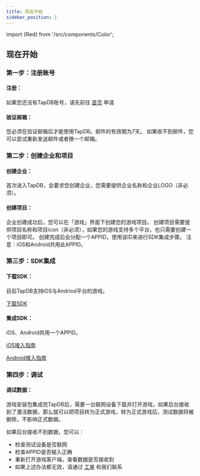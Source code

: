 ```yaml
---
title: 现在开始
sidebar_position: 1
---
```

import {Red} from '/src/components/Color';

## 现在开始
### 第一步：注册账号
#### 注册：
如果您还没有TapDB账号，请先前往 [首页](/index.html "_tapdb") 申请
#### 验证邮箱：
您必须在验证邮箱后才能使用TapDB。邮件的有效期为7天。
如果收不到邮件，您可以尝试重新发送邮件或者换一个邮箱。

### 第二步：创建企业和项目
#### 创建企业：
首次进入TapDB，会要求您创建企业，您需要提供企业名称和企业LOGO（非必须）。
#### 创建项目：
企业创建成功后，您可以在「游戏」界面下创建您的游戏项目。
创建项目需要提供项目名称和项目icon（非必须），如果您的游戏支持多个平台，也只需要创建一个项目即可。
创建完成后会分配一个APPID，使用该ID来进行SDK集成步骤。
<Red>注意：iOS和Android共用此APPID。</Red>

### 第三步：SDK集成
#### 下载SDK：
目前TapDB支持iOS与Andriod平台的游戏。

[下载SDK](download "_blank")

#### 集成SDK：
iOS、Android共用一个APPID。

[iOS接入指南](sdk/iOS "_blank")

[Android接入指南](sdk/Android "_blank")


### 第四步：调试
#### 调试数据：

游戏安装包集成完TapDB后，需要一台联网设备下载并打开游戏，如果后台接收到了激活数据，那么就可以把项目转为正式游戏，转为正式游戏后，测试数据将被删除，不影响正式数据。

如果后台接收不到数据，您可以：
- 检查测试设备是否联网
- 检查APPID是否输入正确
- 重新打开游戏客户端，查看数据是否接收到
- 如果上述办法都无效，请通过 [工单](/dm/m/workOrder "_tapdb") 和我们联系
